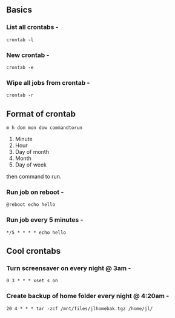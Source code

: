 ## Basics

### List all crontabs -

`crontab -l`

### New crontab -

`crontab -e`

### Wipe all jobs from crontab -

`crontab -r`

## Format of crontab

`m h dom mon dow commandtorun`

1. Minute
2. Hour
3. Day of month
4. Month
5. Day of week

then command to run.

### Run job on reboot -

`@reboot echo hello`

### Run job every 5 minutes -

`*/5 * * * * echo hello`

## Cool crontabs

### Turn screensaver on every night @ 3am -

`0 3 * * * xset s on`

### Create backup of home folder every night @ 4:20am - 

`20 4 * * * tar -zcf /mnt/files/jlhomebak.tgz /home/jl/`
